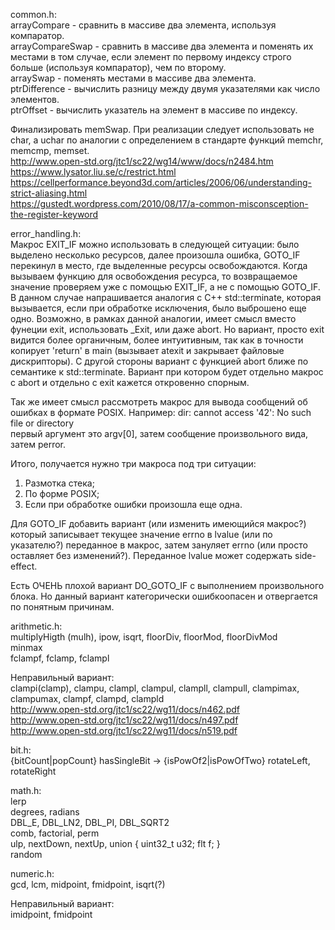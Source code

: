common.h:<br/>
arrayCompare - сравнить в массиве два элемента, используя компаратор.<br/>
arrayCompareSwap - сравнить в массиве два элемента и поменять их местами в том случае, если элемент по первому индексу строго больше (используя компаратор), чем по второму.<br/>
arraySwap - поменять местами в массиве два элемента.<br/>
ptrDifference - вычислить разницу между двумя указателями как число элементов.<br/>
ptrOffset - вычислить указатель на элемент в массиве по индексу.

Финализировать memSwap. При реализации следует использовать не char, а uchar по аналогии с определением в стандарте функций memchr, memcmp, memset.<br/>
http://www.open-std.org/jtc1/sc22/wg14/www/docs/n2484.htm<br/>
https://www.lysator.liu.se/c/restrict.html<br/>
https://cellperformance.beyond3d.com/articles/2006/06/understanding-strict-aliasing.html<br/>
https://gustedt.wordpress.com/2010/08/17/a-common-misconsception-the-register-keyword


error_handling.h:<br/>
Макрос EXIT_IF можно использовать в следующей ситуации: было выделено несколько ресурсов, далее произошла ошибка, GOTO_IF перекинул в место, где выделенные ресурсы освобождаются. Когда вызываем функцию для освобождения ресурса, то возвращаемое значение проверяем уже с помощью EXIT_IF, а не с помощью GOTO_IF. В данном случае напрашивается аналогия с C++ std::terminate, которая вызывается, если при обработке исключения, было выброшено еще одно. Возможно, в рамках данной аналогии, имеет смысл вместо фунеции exit, использовать \_Exit, или даже abort. Но вариант, просто exit видится более органичным, более интуитивным, так как в точности копирует 'return' в main (вызывает atexit и закрывает файловые дискрипторы). С другой стороны вариант с функцией abort ближе по семантике к std::terminate. Вариант при котором будет отдельно макрос с abort и отдельно с exit кажется откровенно спорным.


Так же имеет смысл рассмотреть макрос для вывода сообщений об ошибках в формате POSIX. Например:
dir: cannot access '42': No such file or directory<br/>
первый аргумент это argv[0], затем сообщение произвольного вида, затем perror.

Итого, получается нужно три макроса под три ситуации:<br/>
1) Размотка стека;<br/>
2) По форме POSIX;<br/>
3) Если при обработке ошибки произошла еще одна.<br/>

Для GOTO_IF добавить вариант (или изменить имеющийся макрос?) который записывает текущее значение errno в lvalue (или по указателю?) переданное в макрос, затем зануляет errno (или просто оставляет без изменений?). Переданное lvalue может содержать side-effect.

Есть ОЧЕНЬ плохой вариант DO_GOTO_IF с выполнением произвольного блока. Но данный вариант категорически ошибкоопасен и отвергается по понятным причинам.


arithmetic.h:<br/>
multiplyHigth (mulh), ipow, isqrt, floorDiv, floorMod, floorDivMod<br/>
minmax<br/>
fclampf, fclamp, fclampl

Неправильный вариант:<br/>
clampi(clamp), clampu, clampl, clampul, clampll, clampull, clampimax, clampumax, clampf, clampd, clampld<br/>
http://www.open-std.org/jtc1/sc22/wg11/docs/n462.pdf<br/>
http://www.open-std.org/jtc1/sc22/wg11/docs/n497.pdf<br/>
http://www.open-std.org/jtc1/sc22/wg11/docs/n519.pdf



bit.h:<br/>
{bitCount|popCount}
hasSingleBit -> {isPowOf2|isPowOfTwo}
rotateLeft, rotateRight


math.h:<br/>
lerp<br/>
degrees, radians<br/>
DBL_E, DBL_LN2, DBL_PI, DBL_SQRT2<br/>
comb, factorial, perm<br/>
ulp, nextDown, nextUp, union { uint32_t u32; flt f; }<br/>
random


numeric.h:<br/>
gcd, lcm, midpoint, fmidpoint, isqrt(?)

Неправильный вариант:<br/>
imidpoint, fmidpoint
